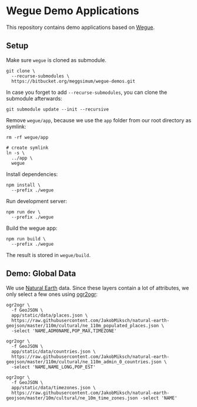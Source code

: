 # Wegue Demo Applications

This repository contains demo applications based on [Wegue](https://www.github.com/meggsimum/wegue).

## Setup

Make sure `wegue` is cloned as submodule. 

```shell
git clone \
  --recurse-submodules \
  https://bitbucket.org/meggsimum/wegue-demos.git
```

In case you forget to add `--recurse-submodules`, you can clone the submodule afterwards:

```shell
git submodule update --init --recursive
```

Remove `wegue/app`, because we use the `app` folder from our root directory as symlink:

```shell
rm -rf wegue/app

# create symlink
ln -s \
  ../app \
  wegue
```

Install dependencies:
```shell
npm install \
  --prefix ./wegue 
```

Run development server:
```
npm run dev \
  --prefix ./wegue
```

Build the wegue app:
```
npm run build \
  --prefix ./wegue
```

The result is stored in `wegue/build`.


## Demo: Global Data

We use [Natural Earth](https://www.naturalearthdata.com/) data. Since these layers contain a lot of attributes, we only select a few ones using [ogr2ogr](https://gdal.org/programs/ogr2ogr.html):

```shell
ogr2ogr \
  -f GeoJSON \
  app/static/data/places.json \
  https://raw.githubusercontent.com/JakobMiksch/natural-earth-geojson/master/110m/cultural/ne_110m_populated_places.json \
  -select 'NAME,ADM0NAME,POP_MAX,TIMEZONE'

ogr2ogr \
  -f GeoJSON \
  app/static/data/countries.json \
  https://raw.githubusercontent.com/JakobMiksch/natural-earth-geojson/master/110m/cultural/ne_110m_admin_0_countries.json \
  -select 'NAME,NAME_LONG,POP_EST'

ogr2ogr \
  -f GeoJSON \
  app/static/data/timezones.json \
  https://raw.githubusercontent.com/JakobMiksch/natural-earth-geojson/master/10m/cultural/ne_10m_time_zones.json -select 'NAME'
```

